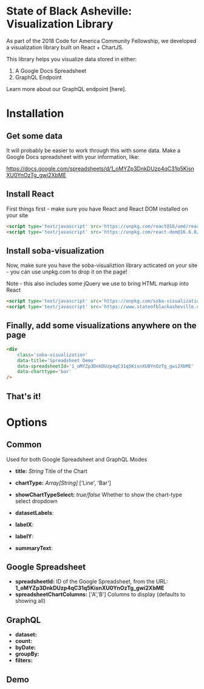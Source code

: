 # State of Black Asheville: Visualization Library

As part of the 2018 Code for America Community Fellowship, we developed a visualization library built on React + ChartJS.

This library helps you visualize data stored in either:
1. A Google Docs Spreadsheet
2. GraphQL Endpoint

Learn more about our GraphQL endpoint [here]. 

# Installation

## Get some data
It will probably be easier to work through this with some data. Make a Google Docs spreadsheet with your information, like:

https://docs.google.com/spreadsheets/d/1_oMYZp3DnkDUzp4qC31q5KisnXU0YnOzTg_gwi2XbME

## Install React
First things first - make sure you have React and React DOM installed on your site

```html
<script type='text/javascript' src='https://unpkg.com/react@16/umd/react.production.min.js?v=1.1.2'></script>
<script type='text/javascript' src='https://unpkg.com/react-dom@16.6.0/umd/react-dom.production.min.js'></script>
```

## Install soba-visualization
Now, make sure you have the soba-visualiztion library acticated on your site - you can use unpkg.com to drop it on the page! 

Note - this also includes some jQuery we use to bring HTML markup into React

```html
<script type='text/javascript' src='https://unpkg.com/soba-visualization@latest/umd/soba-visualization.min.js?v=1.1.2'></script>
<script type='text/javascript' src='https://www.stateofblackasheville.com/wp-content/themes/sage-8.5.4/dist/scripts/visualization.js?v=1.1.2'></script>
```

## Finally, add some visualizations anywhere on the page

```html
<div 
	class='soba-visualization' 
	data-title='Spreadsheet Demo'
	data-spreadsheetId='1_oMYZp3DnkDUzp4qC31q5KisnXU0YnOzTg_gwi2XbME'
	data-charttype='bar'  
/>
```

## That's it! 

# Options

## Common
Used for both Google Spreadsheet and GraphQL Modes

- **title:** *String* 
Title of the Chart

- **chartType:** *Array[String]* 
['Line', 'Bar']
- **showChartTypeSelect:** *true/false* 
Whether to show the chart-type select dropdown
- **datasetLabels**: 
- **labelX**: 
- **labelY**: 
- **summaryText**: 

## Google Spreadsheet
- **spreadsheetId:** 
ID of the Google Spreadsheet, from the URL:
**1_oMYZp3DnkDUzp4qC31q5KisnXU0YnOzTg_gwi2XbME**
- **spreadsheetChartColumns:** ['A','B'] Columns to display (defaults to showing all) 

## GraphQL
- **dataset:** 
- **count:**
- **byDate:**
- **groupBy:**
- **filters:**

## Demo